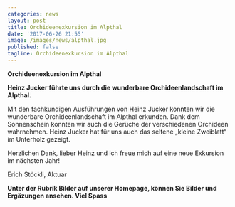 ```yaml
---
categories: news
layout: post
title: Orchideenexkursion im Alpthal
date: '2017-06-26 21:55'
image: /images/news/alpthal.jpg
published: false
tagline: Orchideenexkursion im Alpthal
---
```


**Orchideenexkursion im Alpthal**

**Heinz Jucker führte uns durch die wunderbare Orchideenlandschaft im Alpthal.**

Mit den fachkundigen Ausführungen von Heinz Jucker konnten wir die wunderbare Orchideenlandschaft im Alpthal erkunden. Dank dem Sonnenschein konnten wir auch die Gerüche der verschiedenen Orchideen wahrnehmen. Heinz Jucker hat für uns auch das seltene „kleine Zweiblatt“ im Unterholz gezeigt. 

Herzlichen Dank, lieber Heinz und ich freue mich auf eine neue Exkursion im nächsten Jahr!

Erich Stöckli, Aktuar

**Unter der Rubrik Bilder auf unserer Homepage, können Sie Bilder und Ergäzungen ansehen. Viel Spass**



